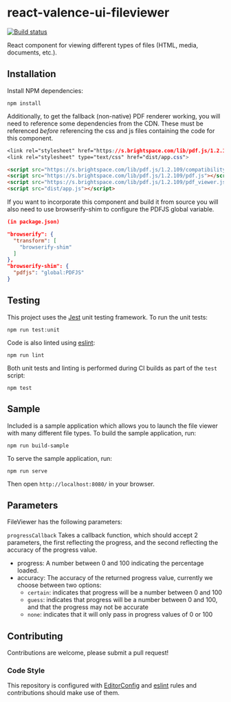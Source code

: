 # react-valence-ui-fileviewer
[![Build status][ci-image]][ci-url]

React component for viewing different types of files (HTML, media, documents, etc.).

## Installation

Install NPM dependencies:

```shell
npm install
```

Additionally, to get the fallback (non-native) PDF renderer working, you will need to reference some dependencies from the CDN.
These must be referenced _before_ referencing the css and js files containing the code for this component.

```css
<link rel="stylesheet" href="https://s.brightspace.com/lib/pdf.js/1.2.109/pdf_viewer.css">
<link rel="stylesheet" type="text/css" href="dist/app.css">
```

```html
<script src="https://s.brightspace.com/lib/pdf.js/1.2.109/compatibility.js"></script>
<script src="https://s.brightspace.com/lib/pdf.js/1.2.109/pdf.js"></script>
<script src="https://s.brightspace.com/lib/pdf.js/1.2.109/pdf_viewer.js"></script>
<script src="dist/app.js"></script>
```

If you want to incorporate this component and build it from source you will also need to use browserify-shim to configure the PDFJS global variable.

```json
(in package.json)

"browserify": {
  "transform": [
    "browserify-shim"
  ]
},
"browserify-shim": {
  "pdfjs": "global:PDFJS"
}
```

## Testing

This project uses the [Jest](https://facebook.github.io/jest/) unit testing framework. To run the unit tests:

```shell
npm run test:unit
```

Code is also linted using [eslint](http://eslint.org/):

```shell
npm run lint
```

Both unit tests and linting is performed during CI builds as part of the `test` script:

```shell
npm test
```

## Sample

Included is a sample application which allows you to launch the file viewer with many different file types. To build the sample application, run:

```shell
npm run build-sample
```

To serve the sample application, run:

```shell
npm run serve
```

Then open `http://localhost:8080/` in your browser.

## Parameters
FileViewer has the following parameters:

`progressCallback` Takes a callback function, which should accept 2 parameters, the first reflecting the progress, and the second reflecting the accuracy of the progress value.

* progress: A number between 0 and 100 indicating the percentage loaded.
* accuracy: The accuracy of the returned progress value, currently we choose between two options:
	* `certain`: indicates that progress will be a number between 0 and 100
	* `guess`: indicates that progress will be a number between 0 and 100, and that the progress may not be accurate
	* `none`: indicates that it will only pass in progress values of 0 or 100

## Contributing
Contributions are welcome, please submit a pull request!

### Code Style

This repository is configured with [EditorConfig](http://editorconfig.org) and [eslint](http://eslint.org/) rules and contributions should make use of them.

[ci-url]: https://travis-ci.org/Brightspace/react-valence-ui-fileviewer
[ci-image]: https://img.shields.io/travis/Brightspace/react-valence-ui-fileviewer.svg
